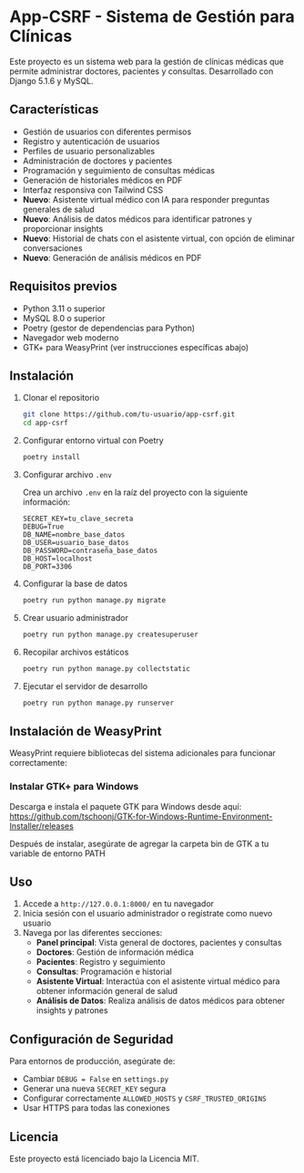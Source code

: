 # App-CSRF - Sistema de Gestión para Clínicas

Este proyecto es un sistema web para la gestión de clínicas médicas que permite administrar doctores, pacientes y consultas. Desarrollado con Django 5.1.6 y MySQL.

## Características

- Gestión de usuarios con diferentes permisos
- Registro y autenticación de usuarios
- Perfiles de usuario personalizables
- Administración de doctores y pacientes
- Programación y seguimiento de consultas médicas
- Generación de historiales médicos en PDF
- Interfaz responsiva con Tailwind CSS
- **Nuevo**: Asistente virtual médico con IA para responder preguntas generales de salud
- **Nuevo**: Análisis de datos médicos para identificar patrones y proporcionar insights
- **Nuevo**: Historial de chats con el asistente virtual, con opción de eliminar conversaciones
- **Nuevo**: Generación de análisis médicos en PDF

## Requisitos previos

- Python 3.11 o superior
- MySQL 8.0 o superior
- Poetry (gestor de dependencias para Python)
- Navegador web moderno
- GTK+ para WeasyPrint (ver instrucciones específicas abajo)

## Instalación

1. Clonar el repositorio
   ```bash
   git clone https://github.com/tu-usuario/app-csrf.git
   cd app-csrf
   ```
2. Configurar entorno virtual con Poetry
   ```bash
   poetry install
   ```
3. Configurar archivo `.env`

   Crea un archivo `.env` en la raíz del proyecto con la siguiente información:

   ```env
   SECRET_KEY=tu_clave_secreta
   DEBUG=True
   DB_NAME=nombre_base_datos
   DB_USER=usuario_base_datos
   DB_PASSWORD=contraseña_base_datos
   DB_HOST=localhost
   DB_PORT=3306
   ```

4. Configurar la base de datos
   ```bash
   poetry run python manage.py migrate
   ```
5. Crear usuario administrador
   ```bash
   poetry run python manage.py createsuperuser
   ```
6. Recopilar archivos estáticos
   ```bash
   poetry run python manage.py collectstatic
   ```
7. Ejecutar el servidor de desarrollo
   ```bash
   poetry run python manage.py runserver
   ```

## Instalación de WeasyPrint

WeasyPrint requiere bibliotecas del sistema adicionales para funcionar correctamente:

### Instalar GTK+ para Windows

Descarga e instala el paquete GTK para Windows desde aquí: https://github.com/tschoonj/GTK-for-Windows-Runtime-Environment-Installer/releases

Después de instalar, asegúrate de agregar la carpeta bin de GTK a tu variable de entorno PATH

## Uso

1. Accede a `http://127.0.0.1:8000/` en tu navegador
2. Inicia sesión con el usuario administrador o regístrate como nuevo usuario
3. Navega por las diferentes secciones:
   - **Panel principal**: Vista general de doctores, pacientes y consultas
   - **Doctores**: Gestión de información médica
   - **Pacientes**: Registro y seguimiento
   - **Consultas**: Programación e historial
   - **Asistente Virtual**: Interactúa con el asistente virtual médico para obtener información general de salud
   - **Análisis de Datos**: Realiza análisis de datos médicos para obtener insights y patrones

## Configuración de Seguridad

Para entornos de producción, asegúrate de:

- Cambiar `DEBUG = False` en `settings.py`
- Generar una nueva `SECRET_KEY` segura
- Configurar correctamente `ALLOWED_HOSTS` y `CSRF_TRUSTED_ORIGINS`
- Usar HTTPS para todas las conexiones

## Licencia

Este proyecto está licenciado bajo la Licencia MIT.
